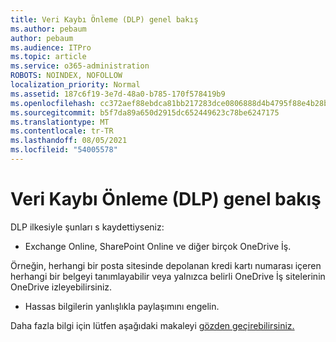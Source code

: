 ```yaml
---
title: Veri Kaybı Önleme (DLP) genel bakış
ms.author: pebaum
author: pebaum
ms.audience: ITPro
ms.topic: article
ms.service: o365-administration
ROBOTS: NOINDEX, NOFOLLOW
localization_priority: Normal
ms.assetid: 187c6f19-3e7d-48a0-b785-170f578419b9
ms.openlocfilehash: cc372aef88ebdca81bb217283dce0806888d4b4795f88e4b28bd36cc2c6f1c5f
ms.sourcegitcommit: b5f7da89a650d2915dc652449623c78be6247175
ms.translationtype: MT
ms.contentlocale: tr-TR
ms.lasthandoff: 08/05/2021
ms.locfileid: "54005578"
---
```

# <a name="data-loss-prevention-dlp-overview"></a>Veri Kaybı Önleme (DLP) genel bakış

DLP ilkesiyle şunları s kaydettiyseniz:

- Exchange Online, SharePoint Online ve diğer birçok OneDrive İş.


Örneğin, herhangi bir posta sitesinde depolanan kredi kartı numarası içeren herhangi bir belgeyi tanımlayabilir veya yalnızca belirli OneDrive İş sitelerinin OneDrive izleyebilirsiniz.

- Hassas bilgilerin yanlışlıkla paylaşımını engelin.


Daha fazla bilgi için lütfen aşağıdaki makaleyi [gözden geçirebilirsiniz.](https://docs.microsoft.com/microsoft-365/compliance/data-loss-prevention-policies)

